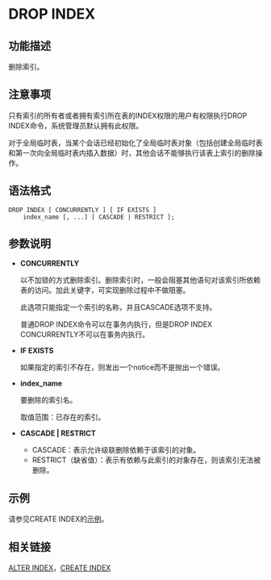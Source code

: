 # DROP INDEX

## 功能描述<a name="zh-cn_topic_0283136794_zh-cn_topic_0237122140_zh-cn_topic_0059779018_s6e7bed7d44604f749e4ea7043f81b07b"></a>

删除索引。

## 注意事项<a name="zh-cn_topic_0283136794_zh-cn_topic_0237122140_zh-cn_topic_0059779018_saafc32e8c71d4cb7b7d30678c9e4658d"></a>

只有索引的所有者或者拥有索引所在表的INDEX权限的用户有权限执行DROP INDEX命令，系统管理员默认拥有此权限。

对于全局临时表，当某个会话已经初始化了全局临时表对象（包括创建全局临时表和第一次向全局临时表内插入数据）时，其他会话不能够执行该表上索引的删除操作。

## 语法格式<a name="zh-cn_topic_0283136794_zh-cn_topic_0237122140_zh-cn_topic_0059779018_s79208f25fe214e06b6c7f661c030f3d1"></a>

```
DROP INDEX [ CONCURRENTLY ] [ IF EXISTS ] 
    index_name [, ...] [ CASCADE | RESTRICT ];
```

## 参数说明<a name="zh-cn_topic_0283136794_zh-cn_topic_0237122140_zh-cn_topic_0059779018_s99e6f6efb9f3448f9de8894607958cd3"></a>

-   **CONCURRENTLY**

    以不加锁的方式删除索引。删除索引时，一般会阻塞其他语句对该索引所依赖表的访问。加此关键字，可实现删除过程中不做阻塞。

    此选项只能指定一个索引的名称，并且CASCADE选项不支持。

    普通DROP INDEX命令可以在事务内执行，但是DROP INDEX CONCURRENTLY不可以在事务内执行。

-   **IF EXISTS**

    如果指定的索引不存在，则发出一个notice而不是抛出一个错误。

-   **index\_name**

    要删除的索引名。

    取值范围：已存在的索引。

-   **CASCADE | RESTRICT**
    -   CASCADE：表示允许级联删除依赖于该索引的对象。
    -   RESTRICT（缺省值）：表示有依赖与此索引的对象存在，则该索引无法被删除。


## 示例<a name="zh-cn_topic_0283136794_zh-cn_topic_0237122140_zh-cn_topic_0059779018_s95dd4a9a45334e81be4841d86d7a47f1"></a>

请参见CREATE INDEX的[示例](CREATE-INDEX.md#zh-cn_topic_0283136578_zh-cn_topic_0237122106_zh-cn_topic_0059777455_s985289833081489e9d77c485755bd362)。

## 相关链接<a name="zh-cn_topic_0283136794_zh-cn_topic_0237122140_zh-cn_topic_0059779018_s299c55b981d1489986df6a6cf27b73d1"></a>

[ALTER INDEX](ALTER-INDEX.md)，[CREATE INDEX](CREATE-INDEX.md)

